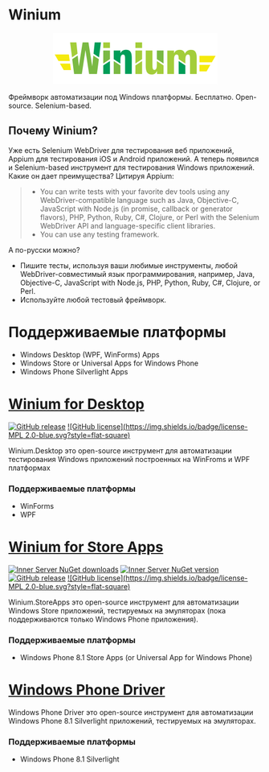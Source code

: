 # Winium
<p align="center">
<img src="assets/winium.png" alt="Winium это реализация Selenium Remote WebDriver для автоматизации тестирования под Windows плафтормами">
</p>

Фреймворк автоматизации под Windows платформы. Бесплатно. Open-source. Selenium-based.

## Почему Winium?
Уже есть Selenium WebDriver для тестирования веб приложений, Appium для тестирования iOS и Android приложений. А теперь появился и Selenium-based инструмент для тестирования Windows приложений. Какие он дает преимущества? Цитируя Appium:
> - You can write tests with your favorite dev tools using any WebDriver-compatible language such as Java, Objective-C, JavaScript with Node.js (in promise, callback or generator flavors), PHP, Python, Ruby, C#, Clojure, or Perl with the Selenium WebDriver API and language-specific client libraries.
> - You can use any testing framework.

А по-русски можно?
- Пишите тесты, используя ваши любимые инструменты, любой WebDriver-совместимый язык программирования, например, Java, Objective-C, JavaScript with Node.js, PHP, Python, Ruby, C#, Clojure, or Perl.
- Используйте любой тестовый фреймворк.

# Поддерживаемые платформы
- Windows Desktop (WPF, WinForms) Apps
- Windows Store or Universal Apps for Windows Phone
- Windows Phone Silverlight Apps

# [Winium for Desktop](https://github.com/2gis/Winium.Desktop)
[![GitHub release](https://img.shields.io/github/release/2gis/Winium.Desktop.svg?style=flat-square)](https://github.com/2gis/Winium.Desktop/releases/)
[![GitHub license](https://img.shields.io/badge/license-MPL 2.0-blue.svg?style=flat-square)](LICENSE)

Winium.Desktop это open-source инструмент для автоматизации тестирования Windows приложений построенных на WinFroms и WPF платформах

### Поддерживаемые платформы
- WinForms
- WPF


# [Winium for Store Apps](https://github.com/2gis/Winium.StoreApps)
[![Inner Server NuGet downloads](https://img.shields.io/nuget/dt/Winium.StoreApps.InnerServer.svg?style=flat-square)](https://www.nuget.org/packages/Winium.StoreApps.InnerServer/)
[![Inner Server NuGet version](https://img.shields.io/nuget/v/Winium.StoreApps.InnerServer.svg?style=flat-square)](https://www.nuget.org/packages/Winium.StoreApps.InnerServer/)
[![GitHub release](https://img.shields.io/github/release/2gis/Winium.StoreApps.svg?style=flat-square)](https://github.com/2gis/Winium.StoreApps/releases/)
[![GitHub license](https://img.shields.io/badge/license-MPL 2.0-blue.svg?style=flat-square)](LICENSE)


Winium.StoreApps это open-source инструмент для автоматизации Windows Store приложений, тестируемых на эмуляторах (пока поддерживаются только Windows Phone приложения).

### Поддерживаемые платформы
- Windows Phone 8.1 Store Apps (or Universal App for Windows Phone)

# [Windows Phone Driver](https://github.com/2gis/winphonedriver)
Windows Phone Driver это open-source инструмент для автоматизации Windows Phone 8.1 Silverlight приложений, тестируемых на эмуляторах.

### Поддерживаемые платформы
- Windows Phone 8.1 Silverlight
